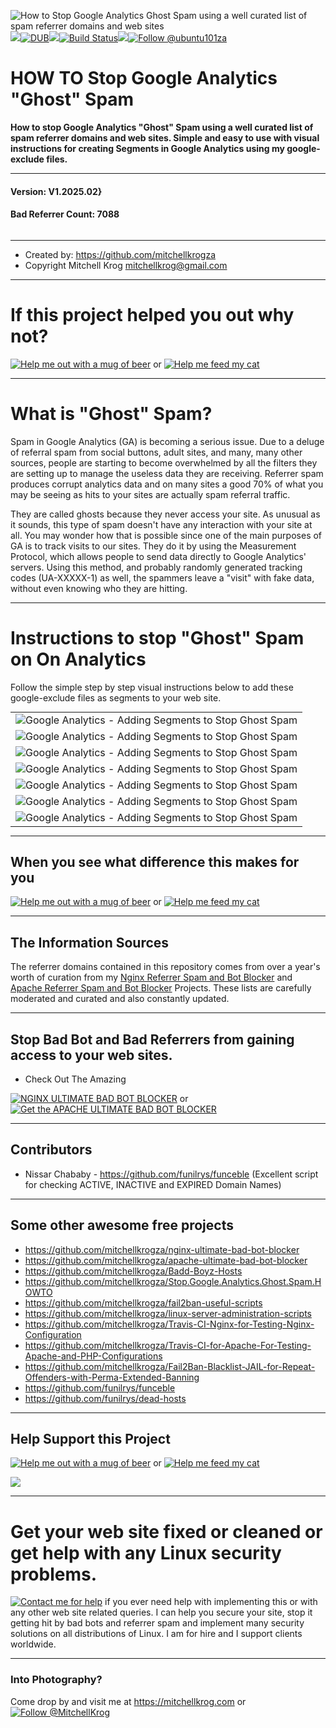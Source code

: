 <img src="https://github.com/mitchellkrogza/Stop.Google.Analytics.Ghost.Spam.HOWTO/blob/master/.assets/stop-google-analytics-ghost-spam.png" alt="How to Stop Google Analytics Ghost Spam using a well curated list of spam referrer domains and web sites"/><img src="https://github.com/mitchellkrogza/Stop.Google.Analytics.Ghost.Spam.HOWTO/blob/master/.assets/spacer.jpg"/>[![DUB](https://img.shields.io/dub/l/vibe-d.svg)](https://github.com/mitchellkrogza/Stop.Google.Analytics.Ghost.Spam.HOWTO/blob/master/LICENSE.md)<img src="https://github.com/mitchellkrogza/Stop.Google.Analytics.Ghost.Spam.HOWTO/blob/master/.assets/spacer.jpg"/>[![Build Status](https://travis-ci.org/mitchellkrogza/Stop.Google.Analytics.Ghost.Spam.HOWTO.svg?branch=master)](https://travis-ci.org/mitchellkrogza/Stop.Google.Analytics.Ghost.Spam.HOWTO)<img src="https://github.com/mitchellkrogza/Stop.Google.Analytics.Ghost.Spam.HOWTO/blob/master/.assets/spacer.jpg"/><a href='https://twitter.com/ubuntu101za'><img src='https://img.shields.io/twitter/follow/ubuntu101za.svg?style=social&label=Follow' alt='Follow @ubuntu101za'></a>

# HOW TO Stop Google Analytics "Ghost" Spam

**How to stop Google Analytics "Ghost" Spam using a well curated list of spam referrer domains and web sites. Simple and easy to use with visual instructions for creating Segments in Google Analytics using my google-exclude files.**

_______________
#### Version: V1.2025.02}
#### Bad Referrer Count: 7088
```

```
____________________

- Created by: https://github.com/mitchellkrogza
- Copyright Mitchell Krog <mitchellkrog@gmail.com>
*******************************************************
# If this project helped you out why not?
[![Help me out with a mug of beer](https://img.shields.io/badge/Help%20-%20me%20out%20with%20a%20mug%20of%20%F0%9F%8D%BA-blue.svg)](https://paypal.me/mitchellkrog/) or [![Help me feed my cat](https://img.shields.io/badge/Help%20-%20me%20feed%20my%20hungry%20cat%20%F0%9F%98%B8-blue.svg)](https://paypal.me/mitchellkrog/)
*******************************************************
# What is "Ghost" Spam?

Spam in Google Analytics (GA) is becoming a serious issue. Due to a deluge of referral spam from social buttons, adult sites, and many, many other sources, people are starting to become overwhelmed by all the filters they are setting up to manage the useless data they are receiving. Referrer spam produces corrupt analytics data and on many sites a good 70% of what you may be seeing as hits to your sites are actually spam referral traffic. 

They are called ghosts because they never access your site. As unusual as it sounds, this type of spam doesn't have any interaction with your site at all. You may wonder how that is possible since one of the main purposes of GA is to track visits to our sites. They do it by using the Measurement Protocol, which allows people to send data directly to Google Analytics' servers. Using this method, and probably randomly generated tracking codes (UA-XXXXX-1) as well, the spammers leave a "visit" with fake data, without even knowing who they are hitting.
*******************************************************
# Instructions to stop "Ghost" Spam on On Analytics

Follow the simple step by step visual instructions below to add these google-exclude files as segments to your web site.

<table style="width:100%;margin:0;">
  <tr>
    <td align="left"><img src="https://github.com/mitchellkrogza/Stop.Google.Analytics.Ghost.Spam.HOWTO/blob/master/.assets/google-analytics-ghost-spam-01.jpg" alt="Google Analytics - Adding Segments to Stop Ghost Spam"/></td>
  </tr>
  <tr>
    <td align="left"><img src="https://github.com/mitchellkrogza/Stop.Google.Analytics.Ghost.Spam.HOWTO/blob/master/.assets/google-analytics-ghost-spam-02.jpg" alt="Google Analytics - Adding Segments to Stop Ghost Spam"/></td>
  </tr>
  <tr>
    <td align="left"><img src="https://github.com/mitchellkrogza/Stop.Google.Analytics.Ghost.Spam.HOWTO/blob/master/.assets/google-analytics-ghost-spam-03.jpg" alt="Google Analytics - Adding Segments to Stop Ghost Spam"/></td>
  </tr>
  <tr>
    <td align="left"><img src="https://github.com/mitchellkrogza/Stop.Google.Analytics.Ghost.Spam.HOWTO/blob/master/.assets/google-analytics-ghost-spam-04.jpg" alt="Google Analytics - Adding Segments to Stop Ghost Spam"/></td>
  </tr>
  <tr>
    <td align="left"><img src="https://github.com/mitchellkrogza/Stop.Google.Analytics.Ghost.Spam.HOWTO/blob/master/.assets/google-analytics-ghost-spam-05.jpg" alt="Google Analytics - Adding Segments to Stop Ghost Spam"/></td>
  </tr>
  <tr>
    <td align="left"><img src="https://github.com/mitchellkrogza/Stop.Google.Analytics.Ghost.Spam.HOWTO/blob/master/.assets/google-analytics-ghost-spam-06.jpg" alt="Google Analytics - Adding Segments to Stop Ghost Spam"/></td>
  </tr>
  <tr>
    <td align="left"><img src="https://github.com/mitchellkrogza/Stop.Google.Analytics.Ghost.Spam.HOWTO/blob/master/.assets/google-analytics-ghost-spam-07.jpg" alt="Google Analytics - Adding Segments to Stop Ghost Spam"/></td>
  </tr>
</table>    

*******************************************************

## When you see what difference this makes for you 

[![Help me out with a mug of beer](https://img.shields.io/badge/Help%20-%20me%20out%20with%20a%20mug%20of%20%F0%9F%8D%BA-blue.svg)](https://paypal.me/mitchellkrog/) or [![Help me feed my cat](https://img.shields.io/badge/Help%20-%20me%20feed%20my%20hungry%20cat%20%F0%9F%98%B8-blue.svg)](https://paypal.me/mitchellkrog/)

*******************************************************
## The Information Sources

The referrer domains contained in this repository comes from over a year's worth of curation from my <a href="https://github.com/mitchellkrogza/nginx-ultimate-bad-bot-blocker">Nginx Referrer Spam and Bot Blocker</a> and <a href="https://github.com/mitchellkrogza/apache-ultimate-bad-bot-blocker">Apache Referrer Spam and Bot Blocker</a> Projects. These lists are carefully moderated and curated and also constantly updated.
*******************************************************
## Stop Bad Bot and Bad Referrers from gaining access to your web sites.

- Check Out The Amazing

[![NGINX ULTIMATE BAD BOT BLOCKER](https://img.shields.io/badge/NGINX%20-%20ULTIMATE%20BAD%20BOT%20BLOCKER%20%E2%9B%94-blue.svg)](https://github.com/mitchellkrogza/nginx-ultimate-bad-bot-blocker)
or [![Get the APACHE ULTIMATE BAD BOT BLOCKER](https://img.shields.io/badge/APACHE%20-%20ULTIMATE%20BAD%20BOT%20BLOCKER%20%E2%9B%94-blue.svg)](https://github.com/mitchellkrogza/apache-ultimate-bad-bot-blocker)
************************************************
## Contributors

- Nissar Chababy - https://github.com/funilrys/funceble (Excellent script for checking ACTIVE, INACTIVE and EXPIRED Domain Names)
************************************************
## Some other awesome free projects

- https://github.com/mitchellkrogza/nginx-ultimate-bad-bot-blocker
- https://github.com/mitchellkrogza/apache-ultimate-bad-bot-blocker
- https://github.com/mitchellkrogza/Badd-Boyz-Hosts
- https://github.com/mitchellkrogza/Stop.Google.Analytics.Ghost.Spam.HOWTO
- https://github.com/mitchellkrogza/fail2ban-useful-scripts
- https://github.com/mitchellkrogza/linux-server-administration-scripts
- https://github.com/mitchellkrogza/Travis-CI-Nginx-for-Testing-Nginx-Configuration
- https://github.com/mitchellkrogza/Travis-CI-for-Apache-For-Testing-Apache-and-PHP-Configurations
- https://github.com/mitchellkrogza/Fail2Ban-Blacklist-JAIL-for-Repeat-Offenders-with-Perma-Extended-Banning
- https://github.com/funilrys/funceble
- https://github.com/funilrys/dead-hosts
************************************************
## Help Support this Project

[![Help me out with a mug of beer](https://img.shields.io/badge/Help%20-%20me%20out%20with%20a%20mug%20of%20%F0%9F%8D%BA-blue.svg)](https://paypal.me/mitchellkrog/) or [![Help me feed my cat](https://img.shields.io/badge/Help%20-%20me%20feed%20my%20hungry%20cat%20%F0%9F%98%B8-blue.svg)](https://paypal.me/mitchellkrog/)

<img src="https://github.com/mitchellkrogza/Stop.Google.Analytics.Ghost.Spam.HOWTO/blob/master/.assets/zuko.png"/>

************************************************
# Get your web site fixed or cleaned or get help with any Linux security problems.

[![Contact me for help](https://img.shields.io/badge/Contact%20-%20me%20for%20help%20%F0%9F%9A%91-blue.svg)](mailto:mitchellkrog@gmail.com) if you ever need help with implementing this or with any other web site related queries. I can help you secure your site, stop it getting hit by bad bots and referrer spam and implement many security solutions on all distributions of Linux. I am for hire and I support clients worldwide.
************************************************
### Into Photography?

Come drop by and visit me at https://mitchellkrog.com or <a href='https://twitter.com/MitchellKrog'><img src='https://img.shields.io/twitter/follow/MitchellKrog.svg?style=social&label=Follow' alt='Follow @MitchellKrog'></a>
